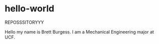 # hello-world
REPOSSSITORYYY

Hello my name is Brett Burgess. I am a Mechanical Engineering major at UCF.
